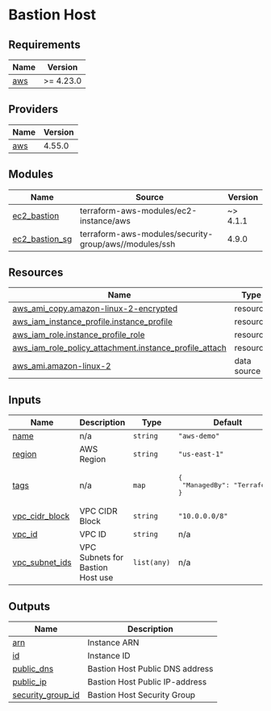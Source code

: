 <!-- BEGIN_TF_DOCS -->
# Bastion Host

## Requirements

| Name | Version |
|------|---------|
| <a name="requirement_aws"></a> [aws](#requirement\_aws) | >= 4.23.0 |

## Providers

| Name | Version |
|------|---------|
| <a name="provider_aws"></a> [aws](#provider\_aws) | 4.55.0 |

## Modules

| Name | Source | Version |
|------|--------|---------|
| <a name="module_ec2_bastion"></a> [ec2\_bastion](#module\_ec2\_bastion) | terraform-aws-modules/ec2-instance/aws | ~> 4.1.1 |
| <a name="module_ec2_bastion_sg"></a> [ec2\_bastion\_sg](#module\_ec2\_bastion\_sg) | terraform-aws-modules/security-group/aws//modules/ssh | 4.9.0 |

## Resources

| Name | Type |
|------|------|
| [aws_ami_copy.amazon-linux-2-encrypted](https://registry.terraform.io/providers/hashicorp/aws/latest/docs/resources/ami_copy) | resource |
| [aws_iam_instance_profile.instance_profile](https://registry.terraform.io/providers/hashicorp/aws/latest/docs/resources/iam_instance_profile) | resource |
| [aws_iam_role.instance_profile_role](https://registry.terraform.io/providers/hashicorp/aws/latest/docs/resources/iam_role) | resource |
| [aws_iam_role_policy_attachment.instance_profile_attach](https://registry.terraform.io/providers/hashicorp/aws/latest/docs/resources/iam_role_policy_attachment) | resource |
| [aws_ami.amazon-linux-2](https://registry.terraform.io/providers/hashicorp/aws/latest/docs/data-sources/ami) | data source |

## Inputs

| Name | Description | Type | Default | Required |
|------|-------------|------|---------|:--------:|
| <a name="input_name"></a> [name](#input\_name) | n/a | `string` | `"aws-demo"` | no |
| <a name="input_region"></a> [region](#input\_region) | AWS Region | `string` | `"us-east-1"` | no |
| <a name="input_tags"></a> [tags](#input\_tags) | n/a | `map` | <pre>{<br>  "ManagedBy": "Terraform"<br>}</pre> | no |
| <a name="input_vpc_cidr_block"></a> [vpc\_cidr\_block](#input\_vpc\_cidr\_block) | VPC CIDR Block | `string` | `"10.0.0.0/8"` | no |
| <a name="input_vpc_id"></a> [vpc\_id](#input\_vpc\_id) | VPC ID | `string` | n/a | yes |
| <a name="input_vpc_subnet_ids"></a> [vpc\_subnet\_ids](#input\_vpc\_subnet\_ids) | VPC Subnets for Bastion Host use | `list(any)` | n/a | yes |

## Outputs

| Name | Description |
|------|-------------|
| <a name="output_arn"></a> [arn](#output\_arn) | Instance ARN |
| <a name="output_id"></a> [id](#output\_id) | Instance ID |
| <a name="output_public_dns"></a> [public\_dns](#output\_public\_dns) | Bastion Host Public DNS address |
| <a name="output_public_ip"></a> [public\_ip](#output\_public\_ip) | Bastion Host Public IP-address |
| <a name="output_security_group_id"></a> [security\_group\_id](#output\_security\_group\_id) | Bastion Host Security Group |
<!-- END_TF_DOCS -->